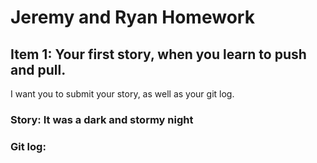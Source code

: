 # Jeremy and Ryan Homework

## Item 1: Your first story, when you learn to push and pull. 
I want you to submit your story, as well as your git log.

### Story: It was a dark and stormy night

### Git log: